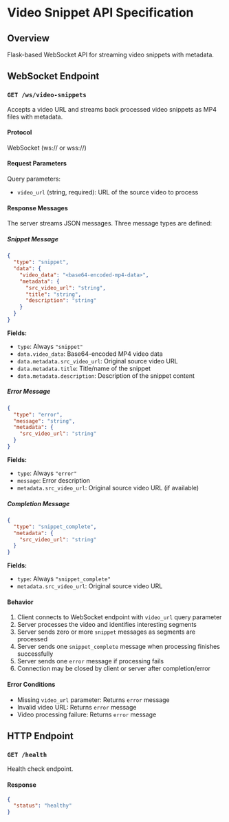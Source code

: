 # Video Snippet API Specification

## Overview
Flask-based WebSocket API for streaming video snippets with metadata.

## WebSocket Endpoint

### `GET /ws/video-snippets`

Accepts a video URL and streams back processed video snippets as MP4 files with metadata.

#### Protocol
WebSocket (ws:// or wss://)

#### Request Parameters

Query parameters:
- `video_url` (string, required): URL of the source video to process

#### Response Messages

The server streams JSON messages. Three message types are defined:

##### Snippet Message
```json
{
  "type": "snippet",
  "data": {
    "video_data": "<base64-encoded-mp4-data>",
    "metadata": {
      "src_video_url": "string",
      "title": "string",
      "description": "string"
    }
  }
}
```

**Fields:**
- `type`: Always `"snippet"`
- `data.video_data`: Base64-encoded MP4 video data
- `data.metadata.src_video_url`: Original source video URL
- `data.metadata.title`: Title/name of the snippet
- `data.metadata.description`: Description of the snippet content

##### Error Message
```json
{
  "type": "error",
  "message": "string",
  "metadata": {
    "src_video_url": "string"
  }
}
```

**Fields:**
- `type`: Always `"error"`
- `message`: Error description
- `metadata.src_video_url`: Original source video URL (if available)

##### Completion Message
```json
{
  "type": "snippet_complete",
  "metadata": {
    "src_video_url": "string"
  }
}
```

**Fields:**
- `type`: Always `"snippet_complete"`
- `metadata.src_video_url`: Original source video URL

#### Behavior

1. Client connects to WebSocket endpoint with `video_url` query parameter
2. Server processes the video and identifies interesting segments
3. Server sends zero or more `snippet` messages as segments are processed
4. Server sends one `snippet_complete` message when processing finishes successfully
5. Server sends one `error` message if processing fails
6. Connection may be closed by client or server after completion/error

#### Error Conditions

- Missing `video_url` parameter: Returns `error` message
- Invalid video URL: Returns `error` message
- Video processing failure: Returns `error` message

## HTTP Endpoint

### `GET /health`

Health check endpoint.

#### Response
```json
{
  "status": "healthy"
}
```
